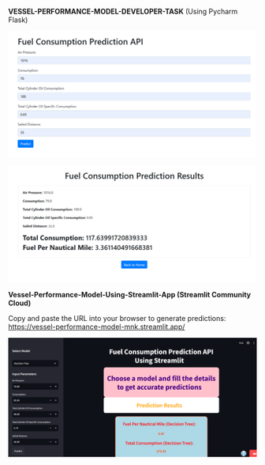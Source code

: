 **VESSEL-PERFORMANCE-MODEL-DEVELOPER-TASK** (Using Pycharm Flask)

![Website UI Interface](https://github.com/MANKALANIKHILKUMAR/VESSEL-PERFORMANCE-MODEL-DEVELOPER-TASK-/blob/main/Website%20UI%20Interface(Flask%20API).png)

![Output Prediction Results](https://github.com/MANKALANIKHILKUMAR/VESSEL-PERFORMANCE-MODEL-DEVELOPER-TASK-/blob/main/Output%20Prediction%20Results.png)


**Vessel-Performance-Model-Using-Streamlit-App (Streamlit Community Cloud)**

Copy and paste the URL into your browser to generate predictions:
https://vessel-performance-model-mnk.streamlit.app/


![Prediction Using Streamlit web App.](https://github.com/MANKALANIKHILKUMAR/VESSEL-PERFORMANCE-MODEL-DEVELOPER-TASK-/blob/main/Streamlit%20App..png)
